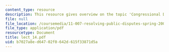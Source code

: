 ```yaml
---
content_type: resource
description: This resource gives overview on the topic 'Congressional Decision Making'.
file: null
file_location: /coursemedia/11-007-resolving-public-disputes-spring-2005/b7027a8ed64702f0642d615f33871d5a_lect_14.pdf
file_type: application/pdf
resourcetype: Document
title: lect_14.pdf
uid: b7027a8e-d647-02f0-642d-615f33871d5a
---
```

